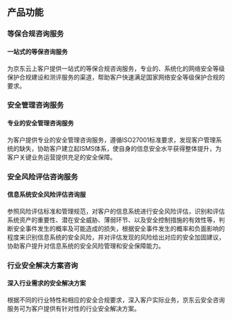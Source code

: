 ## 产品功能
###  等保合规咨询服务
#### 一站式的等保咨询服务
为京东云上客户提供一站式的等保合规咨询服务，专业的、系统化的网络安全等级保护合规建设和测评服务的渠道，帮助客户快速满足国家网络安全等级保护合规的要求。

###  安全管理咨询服务
#### 专业的安全管理咨询服务
为客户提供专业的安全管理咨询服务，遵循ISO27001标准要求，发现客户管理系统的缺失，协助客户建立起ISMS体系，使自身的信息安全水平获得整体提升，为客户关键业务运营提供充足的安全保障。

###  安全风险评估咨询服务
#### 信息系统安全风险评估咨询服
参照风险评估标准和管理规范，对客户的信息系统进行安全风险评估，识别和评估系统资产的重要性、潜在安全威胁、薄弱环节、以及安全控制措施的有效性等，判断安全事件发生的概率及可能造成的损失，根据安全事件发生的概率和负面影响的程度来识别信息系统的安全风险，并对评估发现的风险给出对应的安全加固建议，协助客户提升对信息系统的安全风险管理和安全保障能力。

###  行业安全解决方案咨询
#### 深入行业需求的安全解决方案
根据不同的行业特性和相应的安全合规要求，深入客户实际业务，京东云安全咨询服务可为客户提供有针对性的行业安全解决方案。
